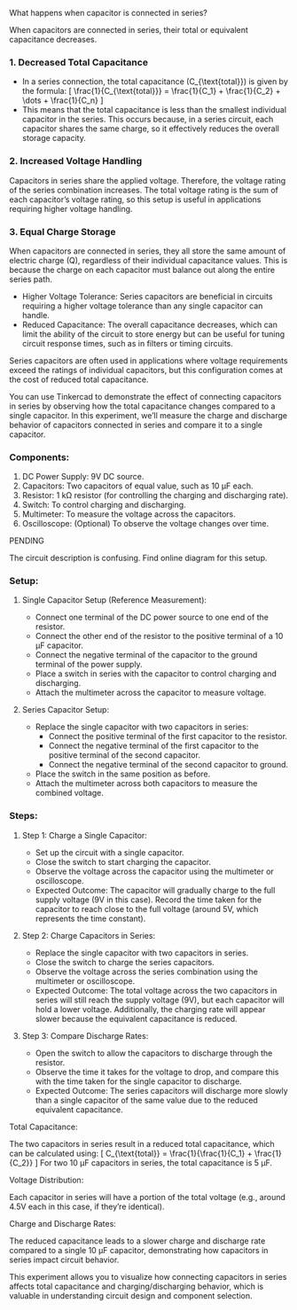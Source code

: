What happens when capacitor is connected in series?

When capacitors are connected in series, their total or equivalent capacitance decreases.

### 1. Decreased Total Capacitance

   - In a series connection, the total capacitance \(C_{\text{total}}\) is given by the formula:
     \[
     \frac{1}{C_{\text{total}}} = \frac{1}{C_1} + \frac{1}{C_2} + \dots + \frac{1}{C_n}
     \]
   - This means that the total capacitance is less than the smallest individual capacitor in the series. This occurs because, in a series circuit, each capacitor shares the same charge, so it effectively reduces the overall storage capacity.

### 2. Increased Voltage Handling

Capacitors in series share the applied voltage. Therefore, the voltage rating of the series combination increases. The total voltage rating is the sum of each capacitor’s voltage rating, so this setup is useful in applications requiring higher voltage handling.

### 3. Equal Charge Storage

When capacitors are connected in series, they all store the same amount of electric charge \(Q\), regardless of their individual capacitance values. This is because the charge on each capacitor must balance out along the entire series path.

 - Higher Voltage Tolerance: Series capacitors are beneficial in circuits requiring a higher voltage tolerance than any single capacitor can handle.
 - Reduced Capacitance: The overall capacitance decreases, which can limit the ability of the circuit to store energy but can be useful for tuning circuit response times, such as in filters or timing circuits.

Series capacitors are often used in applications where voltage requirements exceed the ratings of individual capacitors, but this configuration comes at the cost of reduced total capacitance.

You can use Tinkercad to demonstrate the effect of connecting capacitors in series by observing how the total capacitance changes compared to a single capacitor. In this experiment, we’ll measure the charge and discharge behavior of capacitors connected in series and compare it to a single capacitor.

### Components:

1. DC Power Supply: 9V DC source.
2. Capacitors: Two capacitors of equal value, such as 10 µF each.
3. Resistor: 1 kΩ resistor (for controlling the charging and discharging rate).
4. Switch: To control charging and discharging.
5. Multimeter: To measure the voltage across the capacitors.
6. Oscilloscope: (Optional) To observe the voltage changes over time.

PENDING

The circuit description is confusing. Find online diagram for this setup.

### Setup:

1. Single Capacitor Setup (Reference Measurement):
   - Connect one terminal of the DC power source to one end of the resistor.
   - Connect the other end of the resistor to the positive terminal of a 10 µF capacitor.
   - Connect the negative terminal of the capacitor to the ground terminal of the power supply.
   - Place a switch in series with the capacitor to control charging and discharging.
   - Attach the multimeter across the capacitor to measure voltage.

2. Series Capacitor Setup:
   - Replace the single capacitor with two capacitors in series:
     - Connect the positive terminal of the first capacitor to the resistor.
     - Connect the negative terminal of the first capacitor to the positive terminal of the second capacitor.
     - Connect the negative terminal of the second capacitor to ground.
   - Place the switch in the same position as before.
   - Attach the multimeter across both capacitors to measure the combined voltage.

### Steps:

1. Step 1: Charge a Single Capacitor:
   - Set up the circuit with a single capacitor.
   - Close the switch to start charging the capacitor.
   - Observe the voltage across the capacitor using the multimeter or oscilloscope.
   - Expected Outcome: The capacitor will gradually charge to the full supply voltage (9V in this case). Record the time taken for the capacitor to reach close to the full voltage (around 5V, which represents the time constant).

2. Step 2: Charge Capacitors in Series:
   - Replace the single capacitor with two capacitors in series.
   - Close the switch to charge the series capacitors.
   - Observe the voltage across the series combination using the multimeter or oscilloscope.
   - Expected Outcome: The total voltage across the two capacitors in series will still reach the supply voltage (9V), but each capacitor will hold a lower voltage. Additionally, the charging rate will appear slower because the equivalent capacitance is reduced.

3. Step 3: Compare Discharge Rates:
   - Open the switch to allow the capacitors to discharge through the resistor.
   - Observe the time it takes for the voltage to drop, and compare this with the time taken for the single capacitor to discharge.
   - Expected Outcome: The series capacitors will discharge more slowly than a single capacitor of the same value due to the reduced equivalent capacitance.

Total Capacitance:

The two capacitors in series result in a reduced total capacitance, which can be calculated using:
  \[
  C_{\text{total}} = \frac{1}{\frac{1}{C_1} + \frac{1}{C_2}}
  \]
  For two 10 µF capacitors in series, the total capacitance is 5 µF.

Voltage Distribution:

Each capacitor in series will have a portion of the total voltage (e.g., around 4.5V each in this case, if they’re identical).

Charge and Discharge Rates:

The reduced capacitance leads to a slower charge and discharge rate compared to a single 10 µF capacitor, demonstrating how capacitors in series impact circuit behavior.

This experiment allows you to visualize how connecting capacitors in series affects total capacitance and charging/discharging behavior, which is valuable in understanding circuit design and component selection.
